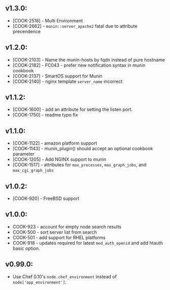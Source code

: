 ## v1.3.0:

* [COOK-2518] - Multi Environment
* [COOK-2662] - `munin::server_apache2` fatal due to attribute precendence

## v1.2.0:

* [COOK-2103] - Name the munin-hosts by fqdn instead of pure hostname
* [COOK-2182] - FC043 - prefer new notification syntax in munin
  cookbook
* [COOK-2137] - SmartOS support for Munin
* [COOK-2140] - nginx template `server_name` incorrect

## v1.1.2:

* [COOK-1600] - add an attribute for setting the listen port.
* [COOK-1750] - readme typo fix

## v1.1.0:

* [COOK-1122] - amazon platform support
* [COOK-1143] - munin_plugin() should accept an optional cookbook parameter
* [COOK-1205] - Add NGINX support to munin
* [COOK-1517] - attributes for `max_processes`, `max_graph_jobs`, and `max_cgi_graph_jobs`

## v1.0.2:

* [COOK-920] - FreeBSD support

## v1.0.0:

* COOK-923 - account for empty node search results
* COOK-500 - sort server list from search
* COOK-501 - add support for RHEL platforms
* COOK-918 - updates required for latest `mod_auth_openid` and add htauth basic option.

## v0.99.0:

* Use Chef 0.10's `node.chef_environment` instead of `node['app_environment']`.
